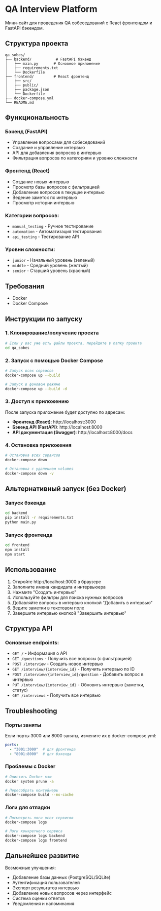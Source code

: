 # QA Interview Platform

Мини-сайт для проведения QA собеседований с React фронтендом и FastAPI бэкендом.

## Структура проекта

```
qa_sobes/
├── backend/           # FastAPI бэкенд
│   ├── main.py       # Основное приложение
│   ├── requirements.txt
│   └── Dockerfile
├── frontend/         # React фронтенд
│   ├── src/
│   ├── public/
│   ├── package.json
│   └── Dockerfile
├── docker-compose.yml
└── README.md
```

## Функциональность

### Бэкенд (FastAPI)
- Управление вопросами для собеседований
- Создание и управление интервью
- API для добавления вопросов в интервью
- Фильтрация вопросов по категориям и уровню сложности

### Фронтенд (React)
- Создание новых интервью
- Просмотр базы вопросов с фильтрацией
- Добавление вопросов в текущее интервью
- Ведение заметок по интервью
- Просмотр истории интервью

### Категории вопросов:
- `manual_testing` - Ручное тестирование
- `automation` - Автоматизация тестирования
- `api_testing` - Тестирование API

### Уровни сложности:
- `junior` - Начальный уровень (зеленый)
- `middle` - Средний уровень (желтый)
- `senior` - Старший уровень (красный)

## Требования

- Docker
- Docker Compose

## Инструкции по запуску

### 1. Клонирование/получение проекта
```bash
# Если у вас уже есть файлы проекта, перейдите в папку проекта
cd qa_sobes
```

### 2. Запуск с помощью Docker Compose

```bash
# Запуск всех сервисов
docker-compose up --build

# Запуск в фоновом режиме
docker-compose up --build -d
```

### 3. Доступ к приложению

После запуска приложение будет доступно по адресам:
- **Фронтенд (React)**: http://localhost:3000
- **Бэкенд API (FastAPI)**: http://localhost:8000
- **API документация (Swagger)**: http://localhost:8000/docs

### 4. Остановка приложения

```bash
# Остановка всех сервисов
docker-compose down

# Остановка с удалением volumes
docker-compose down -v
```

## Альтернативный запуск (без Docker)

### Запуск бэкенда
```bash
cd backend
pip install -r requirements.txt
python main.py
```

### Запуск фронтенда
```bash
cd frontend
npm install
npm start
```

## Использование

1. Откройте http://localhost:3000 в браузере
2. Заполните имена кандидата и интервьюера
3. Нажмите "Создать интервью"
4. Используйте фильтры для поиска нужных вопросов
5. Добавляйте вопросы в интервью кнопкой "Добавить в интервью"
6. Ведите заметки в текстовом поле
7. Завершите интервью кнопкой "Завершить интервью"

## Структура API

### Основные endpoints:

- `GET /` - Информация о API
- `GET /questions` - Получить все вопросы (с фильтрацией)
- `POST /interview` - Создать новое интервью
- `GET /interview/{interview_id}` - Получить интервью по ID
- `POST /interview/{interview_id}/question` - Добавить вопрос в интервью
- `PUT /interview/{interview_id}` - Обновить интервью (заметки, статус)
- `GET /interviews` - Получить все интервью

## Troubleshooting

### Порты заняты
Если порты 3000 или 8000 заняты, измените их в docker-compose.yml:
```yaml
ports:
  - "3001:3000"  # для фронтенда
  - "8001:8000"  # для бэкенда
```

### Проблемы с Docker
```bash
# Очистить Docker кэш
docker system prune -a

# Пересобрать контейнеры
docker-compose build --no-cache
```

### Логи для отладки
```bash
# Посмотреть логи всех сервисов
docker-compose logs

# Логи конкретного сервиса
docker-compose logs backend
docker-compose logs frontend
```

## Дальнейшее развитие

Возможные улучшения:
- Добавление базы данных (PostgreSQL/SQLite)
- Аутентификация пользователей
- Экспорт результатов интервью
- Добавление новых вопросов через интерфейс
- Система оценки ответов
- Уведомления и напоминания